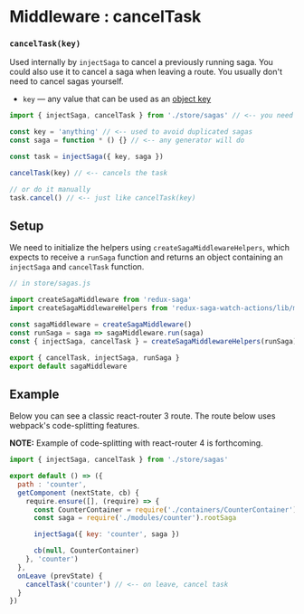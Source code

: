 # Middleware : cancelTask

### `cancelTask(key)`

Used internally by `injectSaga` to cancel a previously running saga. You could also use it to cancel a saga when leaving a route. You usually don't need to cancel sagas yourself.

- `key` &mdash; any value that can be used as an [object key](https://developer.mozilla.org/en-US/docs/Web/JavaScript/Guide/Working_with_Objects#Objects_and_properties)

```js
import { injectSaga, cancelTask } from './store/sagas' // <-- you need to create your own

const key = 'anything' // <-- used to avoid duplicated sagas
const saga = function * () {} // <-- any generator will do

const task = injectSaga({ key, saga })

cancelTask(key) // <-- cancels the task

// or do it manually
task.cancel() // <-- just like cancelTask(key)
```

## Setup

We need to initialize the helpers using `createSagaMiddlewareHelpers`, which expects to receive a `runSaga` function and returns an object containing an `injectSaga` and `cancelTask` function.

```js
// in store/sagas.js

import createSagaMiddleware from 'redux-saga'
import createSagaMiddlewareHelpers from 'redux-saga-watch-actions/lib/middleware'

const sagaMiddleware = createSagaMiddleware()
const runSaga = saga => sagaMiddleware.run(saga)
const { injectSaga, cancelTask } = createSagaMiddlewareHelpers(runSaga) // <-- bind to sagaMiddleware.run

export { cancelTask, injectSaga, runSaga }
export default sagaMiddleware
```

## Example

Below you can see a classic react-router 3 route. The route below uses webpack's code-splitting features.

**NOTE:** Example of code-splitting with react-router 4 is forthcoming.

```js
import { injectSaga, cancelTask } from './store/sagas'

export default () => ({
  path : 'counter',
  getComponent (nextState, cb) {
    require.ensure([], (require) => {
      const CounterContainer = require('./containers/CounterContainer').default
      const saga = require('./modules/counter').rootSaga

      injectSaga({ key: 'counter', saga })

      cb(null, CounterContainer)
    }, 'counter')
  },
  onLeave (prevState) {
    cancelTask('counter') // <-- on leave, cancel task
  }
})
```
